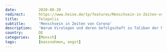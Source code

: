 ```yaml
---
date:          2020-08-20
redirect:      https://www.heise.de/tp/features/Menschsein-in-Zeiten-von-Corona-4874776.html
title:         Telepolis
subtitle:      'Menschsein in Zeiten von Corona'
description:   'Warum Virologen und deren Gefolgschaft zu Taliban der Moderne zu werden drohen'
country:       DE
categories:    [Mensch]
tags:          [massnahmen, angst]
---
```

